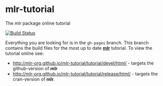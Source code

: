 # mlr-tutorial
The mlr package online tutorial

[![Build Status](https://travis-ci.org/mlr-org/mlr-tutorial.svg?branch=gh-pages)](https://travis-ci.org/mlr-org/mlr-tutorial)

Everything you are looking for is in the `gh-pages` branch.
This branch contains the build files for the most up to date **[mlr](https://github.com/berndbischl/mlr)** tutorial.
To view the tutorial online see:
 * http://mlr-org.github.io/mlr-tutorial/tutorial/devel/html/ - targets the github-version of **mlr**
 * http://mlr-org.github.io/mlr-tutorial/tutorial/release/html/ - targets the cran-version of **mlr**.
